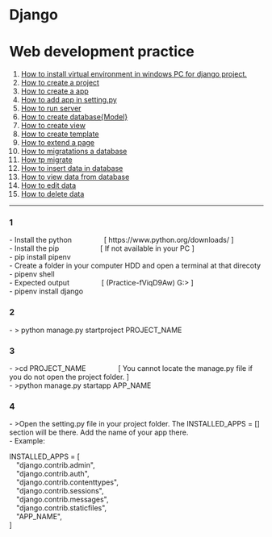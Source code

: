 # Django
# Web development practice
1. <a href="#section1">How to install virtual environment in windows PC for django project.</a>
2. <a href="#section2">How to create a project</a>
3. <a href="#section3">How to create a app</a>
4. <a href="#section4">How to add app in setting.py</a>
5. <a href="#section5">How to run server</a>
6. <a href="#section6">How to create database{Model}</a>
7. <a href="#section7">How to create view</a>
8. <a href="#section8">How to create template</a>
9. <a href="#section9">How to extend a page</a>
10. <a href="#section10">How to migratations a database</a>
11. <a href="#section11">How tp migrate</a>
12. <a href="#section12">How to insert data in database</a>
13. <a href="#section13">How to view data from database</a>
14. <a href="#section14">How to edit data</a>
15. <a href="#section15">How to delete data</a>

<hr>
<h3>1</h3>
<span id="section1">
  - Install the python     &emsp;&emsp;&emsp;&emsp; [ https://www.python.org/downloads/ ] <br>
  - Install the pip        &emsp;&emsp;&emsp; &emsp;&emsp; [ If not available in your PC ]<br>
  - pip install pipenv<br>
  - Create a folder in your computer HDD and open a terminal at that direcoty<br>
  - pipenv shell<br>
  - Expected output       &emsp;&emsp;&emsp;&emsp; [ (Practice-fViqD9Aw) G:> ]<br>
  - pipenv install django<br>
</span>
<h3>2</h3>
<span id="section2">
  - > python manage.py startproject PROJECT_NAME
<span">

<h3>3</h3>
<span id="section3">
  - >cd PROJECT_NAME         &emsp;&emsp;&emsp;&emsp; [ You cannot locate the manage.py file if you do not open the project folder. ] <br>
  - >python manage.py startapp APP_NAME
<span">

<h3>4</h3>
<span id="section4">
  - >Open the setting.py file in your project folder. The INSTALLED_APPS = [] section will be there. Add the name of your app there.<br>
  - Example:
  
  INSTALLED_APPS = [ <br>
    &emsp;"django.contrib.admin",<br>
    &emsp;"django.contrib.auth",<br>
    &emsp;"django.contrib.contenttypes",<br>
    &emsp;"django.contrib.sessions",<br>
    &emsp;"django.contrib.messages",<br>
    &emsp;"django.contrib.staticfiles",<br>
    &emsp;"APP_NAME",<br>
]
<span>

